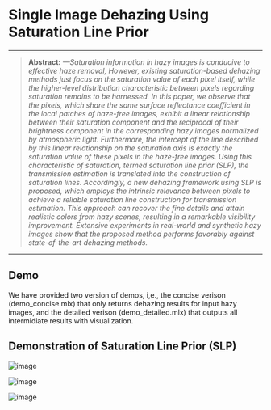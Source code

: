 # Single Image Dehazing Using Saturation Line Prior


<hr />

> **Abstract:** *—Saturation information in hazy images is conducive
to effective haze removal, However, existing saturation-based
dehazing methods just focus on the saturation value of each
pixel itself, while the higher-level distribution characteristic
between pixels regarding saturation remains to be harnessed.
In this paper, we observe that the pixels, which share the same
surface reflectance coefficient in the local patches of haze-free
images, exhibit a linear relationship between their saturation
component and the reciprocal of their brightness component in
the corresponding hazy images normalized by atmospheric light.
Furthermore, the intercept of the line described by this linear
relationship on the saturation axis is exactly the saturation value
of these pixels in the haze-free images. Using this characteristic of
saturation, termed saturation line prior (SLP), the transmission
estimation is translated into the construction of saturation lines.
Accordingly, a new dehazing framework using SLP is proposed,
which employs the intrinsic relevance between pixels to achieve a
reliable saturation line construction for transmission estimation.
This approach can recover the fine details and attain realistic
colors from hazy scenes, resulting in a remarkable visibility
improvement. Extensive experiments in real-world and synthetic
hazy images show that the proposed method performs favorably
against state-of-the-art dehazing methods.* 
<hr />

## Demo

We have provided two version of demos, i,e., the concise verison (demo_concise.mlx) that only returns dehazing results for input hazy images, and the detailed verison (demo_detailed.mlx) that outputs all intermidiate results with visualization. 

## Demonstration of Saturation Line Prior (SLP)

![image](https://github.com/LPengYang/Saturation_Line_Prior/blob/main/demonstration%20figures/demonstrastion_slp_process.png) 

![image](https://github.com/LPengYang/Saturation_Line_Prior/blob/main/demonstration%20figures/Concept.png) 

![image](https://github.com/LPengYang/Saturation_Line_Prior/blob/main/demonstration%20figures/more_examples.png) 

